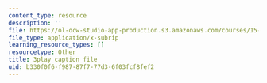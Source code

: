 ```yaml
---
content_type: resource
description: ''
file: https://ol-ocw-studio-app-production.s3.amazonaws.com/courses/15-031j-energy-decisions-markets-and-policies-spring-2012/b330f0f6f98787f777d36f03fcf8fef2_hVYBgsi0JcM.srt
file_type: application/x-subrip
learning_resource_types: []
resourcetype: Other
title: 3play caption file
uid: b330f0f6-f987-87f7-77d3-6f03fcf8fef2
---
```


